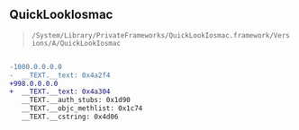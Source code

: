 ## QuickLookIosmac

> `/System/Library/PrivateFrameworks/QuickLookIosmac.framework/Versions/A/QuickLookIosmac`

```diff

-1000.0.0.0.0
-  __TEXT.__text: 0x4a2f4
+998.0.0.0.0
+  __TEXT.__text: 0x4a304
   __TEXT.__auth_stubs: 0x1d90
   __TEXT.__objc_methlist: 0x1c74
   __TEXT.__cstring: 0x4d06

```
